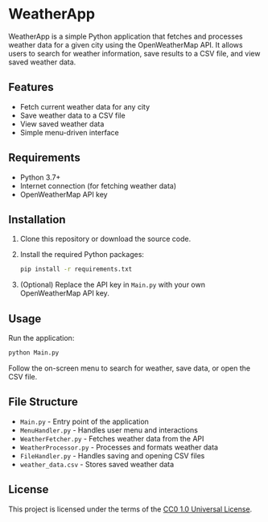 # WeatherApp

WeatherApp is a simple Python application that fetches and processes weather data for a given city using the OpenWeatherMap API. It allows users to search for weather information, save results to a CSV file, and view saved weather data.

## Features

- Fetch current weather data for any city
- Save weather data to a CSV file
- View saved weather data
- Simple menu-driven interface

## Requirements

- Python 3.7+
- Internet connection (for fetching weather data)
- OpenWeatherMap API key

## Installation

1. Clone this repository or download the source code.
2. Install the required Python packages:

   ```sh
   pip install -r requirements.txt
   ```

3. (Optional) Replace the API key in `Main.py` with your own OpenWeatherMap API key.

## Usage

Run the application:

```sh
python Main.py
```

Follow the on-screen menu to search for weather, save data, or open the CSV file.

## File Structure

- `Main.py` - Entry point of the application
- `MenuHandler.py` - Handles user menu and interactions
- `WeatherFetcher.py` - Fetches weather data from the API
- `WeatherProcessor.py` - Processes and formats weather data
- `FileHandler.py` - Handles saving and opening CSV files
- `weather_data.csv` - Stores saved weather data

## License

This project is licensed under the terms of the [CC0 1.0 Universal License](../LICENSE).